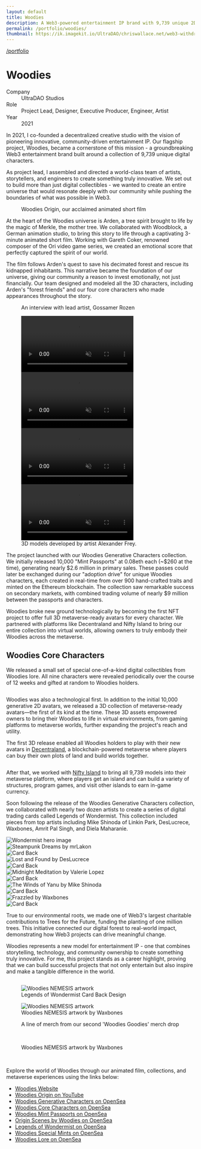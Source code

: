 ```yaml
---
layout: default
title: Woodies
description: A Web3-powered entertainment IP brand with 9,739 unique 2D and 3D avatars ready for the metaverse.
permalink: /portfolio/woodies/
thumbnail: https://ik.imagekit.io/UltraDAO/chriswallace.net/web3-withdrawal-thumbnail.png
---
```


<div style="background-image: url(https://ik.imagekit.io/UltraDAO/chriswallace.net/hero_bg.webp?tr=q-75,w-2000);" class="relative bg-cover bg-[25%_bottom] min-h-[480px] md:h-screen flex flex-col justify-between items-start fade-in-element md:pb-8 mb-12 before:content-[''] before:absolute before:inset-0 before:bg-gradient-to-b before:from-transparent before:to-black before:opacity-70 z-20 overflow-x-hidden">
  <div class="content-container w-full relative z-30">
    <a class="back text-white dark:text-white" href="/portfolio">/portfolio</a>
  </div>
  <div class="content-container w-full relative z-30">
    <h1 class="mb-3 text-white">Woodies</h1>
    <dl class="project-list">
      <div>
        <dt class="!text-white">Company</dt>
        <dd class="text-white/70">UltraDAO Studios</dd>
      </div>
      <div>
        <dt class="!text-white">Role</dt>
        <dd class="text-white/70">Project Lead, Designer, Executive Producer, Engineer, Artist</dd>
      </div>
      <div>
        <dt class="!text-white">Year</dt>
        <dd class="text-white/70">2021</dd>
      </div>
    </dl>
  </div>
</div>

<div class="content-container">
  <p class="fade-in-element">
    In 2021, I co-founded a decentralized creative studio with the vision of pioneering innovative, community-driven entertainment IP. Our flagship project, Woodies, became a cornerstone of this mission - a groundbreaking Web3 entertainment brand built around a collection of 9,739 unique digital characters.
  </p>

  <p class="fade-in-element">
    As project lead, I assembled and directed a world-class team of artists, storytellers, and engineers to create something truly innovative. We set out to build more than just digital collectibles - we wanted to create an entire universe that would resonate deeply with our community while pushing the boundaries of what was possible in Web3.
  </p>
</div>

<div class="content-container-wo fade-in-element text-center mb-12">
  <div class="flex mb-2 sm:mb-6 justify-start items-center">
    <figure>
      <video-player class="aspect-video sm:shadow-xl sm:rounded-xl w-full max-w-5xl text-primary-600" video-url="https://ik.imagekit.io/UltraDAO/chriswallace.net/Woodies%20Origin.mp4"></video-player>
      <figcaption>Woodies Origin, our acclaimed animated short film</figcaption>
    </figure>
  </div>
</div>
<div class="content-container">
  <p class="fade-in-element">
    At the heart of the Woodies universe is Arden, a tree spirit brought to life by the magic of Merkle, the mother tree. We collaborated with Woodblock, a German animation studio, to bring this story to life through a captivating 3-minute animated short film. Working with Gareth Coker, renowned composer of the Ori video game series, we created an emotional score that perfectly captured the spirit of our world.
  </p>

  <p class="fade-in-element">
    The film follows Arden's quest to save his decimated forest and rescue its kidnapped inhabitants. This narrative became the foundation of our universe, giving our community a reason to invest emotionally, not just financially. Our team designed and modeled all the 3D characters, including Arden's "forest friends" and our four core characters who made appearances throughout the story.
  </p>
</div>

<div class="content-container-wo text-center mb-12">
  <div class="max-w-5xl">
    <figure class="col-span-4 fade-in-element mb-24">
      <video-player class="aspect-video shadow-xl rounded-xl w-full text-primary-600" video-url="https://ik.imagekit.io/UltraDAO/chriswallace.net/Woodies_%20Interview%20with%20Lead%20Artist%20Gossamer%20Rozen.mp4?"></video-player>
      <figcaption>An interview with lead artist, Gossamer Rozen</figcaption>
    </figure>
    <figure class="fade-in-element">
      <div class="grid grid-cols-2 xl:grid-cols-4 gap-1.5 md:gap-4">
        <video data-type="video" muted playsinline autoplay loop loading="lazy" disablePictureInPicture controlslist="nodownload nofullscreen noremoteplayback" class="aspect-square rounded-xl">
            <source src="https://ik.imagekit.io/UltraDAO/chriswallace.net/AZ3Nppy_XzWkgZtG.mp4" type="video/mp4">
            Your browser does not support HTML5 video.
        </video>
        <video data-type="video" muted playsinline autoplay loop loading="lazy" disablePictureInPicture controlslist="nodownload nofullscreen noremoteplayback" class="aspect-square rounded-xl">
            <source src="https://ik.imagekit.io/UltraDAO/chriswallace.net/rs4b1w6RVj02G8ow.mp4" type="video/mp4">
            Your browser does not support HTML5 video.
        </video>
        <video data-type="video" muted playsinline autoplay loop loading="lazy" disablePictureInPicture controlslist="nodownload nofullscreen noremoteplayback" class="aspect-square rounded-xl">
            <source src="https://ik.imagekit.io/UltraDAO/chriswallace.net/xsm9_pqLa9PiH3qb.mp4" type="video/mp4">
            Your browser does not support HTML5 video.
        </video>
        <video data-type="video" muted playsinline autoplay loop loading="lazy" disablePictureInPicture controlslist="nodownload nofullscreen noremoteplayback" class="aspect-square rounded-xl">
            <source src="https://ik.imagekit.io/UltraDAO/chriswallace.net/ZK4uXh4C7syW32Ry.mp4" type="video/mp4">
            Your browser does not support HTML5 video.
        </video>
      </div>
      <figcaption>3D models developed by artist Alexander Frey.</figcaption>
    </figure>
  </div>
</div>

<div class="content-container mt-16 md:mt-32 mb-16 md:mb-24">
  <p class="fade-in-element">
    The project launched with our Woodies Generative Characters collection. We initially released 10,000 "Mint Passports" at 0.08eth each (~$260 at the time), generating nearly $2.6 million in primary sales. These passes could later be exchanged during our "adoption drive" for unique Woodies characters, each created in real-time from over 900 hand-crafted traits and minted on the Ethereum blockchain. The collection saw remarkable success on secondary markets, with combined trading volume of nearly $9 million between the passports and characters.
  </p>

  <p class="fade-in-element">
    Woodies broke new ground technologically by becoming the first NFT project to offer full 3D metaverse-ready avatars for every character. We partnered with platforms like Decentraland and Nifty Island to bring our entire collection into virtual worlds, allowing owners to truly embody their Woodies across the metaverse.
  </p>
</div>

<div class="content-container-wo fade-in-element text-center mb-12">
  <div class="flex flex-col lg:flex-row justify-center items-center bg-[#084C2B] gap-8 mx-[16px] md:ml-0 mb-2 sm:mb-6 p-4 lg:p-12 rounded-xl max-w-5xl">
    <div class="text-center lg:text-left flex flex-col justify-center items-center">
      <h2 class="mt-6 mb-4 w-full text-white">Woodies Core Characters</h2>
      <p class="max-w-[30rem] lg:max-w-[22rem] mx-auto lg:ml-0 mb-0 text-white/60 ~text-base/sm">We released a small set of special one-of-a-kind digital collectibles from Woodies lore. All nine characters were revealed periodically over the course of 12 weeks and gifted at random to Woodies holders.</p>
    </div>
    <div class="inline-block mx-auto">
      <img src="https://ik.imagekit.io/UltraDAO/chriswallace.net/woodies-core-characters.png" class="max-h-[450px] w-full h-auto mx-auto" alt="">
    </div>
  </div>
</div>

<div class="content-container mb-12">

  <p class="fade-in-element">
    Woodies was also a technological first. In addition to the initial 10,000 generative 2D avatars, we released a 3D collection of metaverse-ready avatars—the first of its kind at the time. These 3D assets empowered owners to bring their Woodies to life in virtual environments, from gaming platforms to metaverse worlds, further expanding the project's reach and utility.
  </p>

  <p class="fade-in-element">
    The first 3D release enabled all Woodies holders to play with their new avatars in <a href="https://decentraland.org">Decentraland</a>, a blockchain-powered metaverse where players can buy their own plots of land and build worlds together.
  </p>

  <img src="https://ik.imagekit.io/UltraDAO/chriswallace.net/WoodiesxDCL.gif" class="w-full max-w-prose fade-in-element mb-12 object-cover aspect-[5/2.6] shadow-xl rounded-xl" alt="">

  <p class="fade-in-element">
    After that, we worked with <a href="https://niftyisland.com">Nifty Island</a> to bring all 9,739 models into their metaverse platform, where players get an island and can build a variety of structures, program games, and visit other islands to earn in-game currency.
  </p>
</div>

<div class="content-container mb-12">
  <p class="fade-in-element">
    Soon following the release of the Woodies Generative Characters collection, we collaborated with nearly two dozen artists to create a series of digital trading cards called Legends of Wondermist. This collection included pieces from top artists including Mike Shinoda of Linkin Park, DesLucrece, Waxbones, Amrit Pal Singh, and Diela Maharanie.
  </p>
</div>

<div class="content-container mb-24">
  <div class="flex mb-2">
    <picture class="rounded-xl fade-in-element">
      <source
        media="(max-width: 768px)"
        srcset="https://ik.imagekit.io/UltraDAO/chriswallace.net/hero-wondermist-portrait.png"
      >
      <source
        media="(min-width: 769px)"
        srcset="https://ik.imagekit.io/UltraDAO/chriswallace.net/hero-wondermist.png"
      >
      <img 
        src="https://ik.imagekit.io/UltraDAO/chriswallace.net/hero-wondermist.png" 
        class="w-full h-auto mx-auto" 
        alt="Wondermist hero image"
      >
    </picture>
  </div>
  <div class="grid grid-cols-5 gap-2">
    <div class="card flip-card">
      <div class="card-front">
        <img src="https://ik.imagekit.io/UltraDAO/chriswallace.net/5226c8a7be87ae9d7c319eea8eb25c0d.gif?tr=q-60,w-640" class="w-[320px] fade-in-element" alt="Steampunk Dreams by mrLakon">
      </div>
      <div class="card-back">
        <img src="https://ik.imagekit.io/UltraDAO/chriswallace.net/card-back.png?tr=q-60,w-640" class="w-[320px]" alt="Card Back">
      </div>
    </div>
    <div class="card flip-card">
      <div class="card-front">
        <img src="https://ik.imagekit.io/UltraDAO/chriswallace.net/6ea029b8908fef4a5d4a00797fc0a8a6%20(1).gif?tr=q-60,w-640" class="w-[320px] fade-in-element" alt="Lost and Found by DesLucrece">
      </div>
      <div class="card-back">
        <img src="https://ik.imagekit.io/UltraDAO/chriswallace.net/card-back.png?tr=q-60,w-640" class="w-[320px]" alt="Card Back">
      </div>
    </div>
    <div class="card flip-card">
      <div class="card-front">
        <img src="https://ik.imagekit.io/UltraDAO/chriswallace.net/55d5f37e9d2f6c228592551b86529bbb.gif?tr=q-60,w-640" class="w-[320px] fade-in-element" alt="Midnight Meditation by Valerie Lopez">
      </div>
      <div class="card-back">
        <img src="https://ik.imagekit.io/UltraDAO/chriswallace.net/card-back.png" class="w-[320px]" alt="Card Back">
      </div>
    </div>
    <div class="card flip-card">
      <div class="card-front">
        <img src="https://ik.imagekit.io/UltraDAO/chriswallace.net/GM06-the-winds-of-yanu.gif?tr=q-60,w-640" class="w-[320px] fade-in-element" alt="The Winds of Yanu by Mike Shinoda">
      </div>
      <div class="card-back">
        <img src="https://ik.imagekit.io/UltraDAO/chriswallace.net/card-back.png" class="w-[320px]" alt="Card Back">
      </div>
    </div>
    <div class="card flip-card">
      <div class="card-front">
        <img src="https://ik.imagekit.io/UltraDAO/chriswallace.net/1b82487e348f95d1f27ef1707b97046c.gif?tr=q-60,w-640" class="w-[320px] fade-in-element" alt="Frazzled by Waxbones">
      </div>
      <div class="card-back">
        <img src="https://ik.imagekit.io/UltraDAO/chriswallace.net/card-back.png" class="w-[320px]" alt="Card Back">
      </div>
    </div>
  </div>
</div>
<div class="content-container mb-24">
  <p class="fade-in-element">
    True to our environmental roots, we made one of Web3's largest charitable contributions to Trees for the Future, funding the planting of one million trees. This initiative connected our digital forest to real-world impact, demonstrating how Web3 projects can drive meaningful change.
  </p>

  <p class="fade-in-element">
    Woodies represents a new model for entertainment IP - one that combines storytelling, technology, and community ownership to create something truly innovative. For me, this project stands as a career highlight, proving that we can build successful projects that not only entertain but also inspire and make a tangible difference in the world.
  </p>
</div>

<div class="md:mb-0.5 fade-in-element">
  <img src="https://ik.imagekit.io/UltraDAO/chriswallace.net/woodies.png?tr=q-70" class="aspect-square sm:aspect-video lg:aspect-auto object-cover" alt="">
</div>

<div class="md:bg-[#4E403E] md:mb-0.5 fade-in-element">
  <div class="content-container md:py-12 h-screen flex justify-center bg-flex justify-center items-center">
    <div class="zoom-container max-h-[450px]">
      <div class="zoomable">
        <figure>
          <img 
            src="https://ik.imagekit.io/UltraDAO/chriswallace.net/legends-of-wondermist-logo.png?tr=w-800,f-auto" 
            srcset="https://ik.imagekit.io/UltraDAO/chriswallace.net/legends-of-wondermist-logo.png?tr=w-400,f-auto 400w, 
                    https://ik.imagekit.io/UltraDAO/chriswallace.net/legends-of-wondermist-logo.png?tr=w-800,f-auto 800w, 
                    https://ik.imagekit.io/UltraDAO/chriswallace.net/legends-of-wondermist-logo.png?tr=w-1200,f-auto 1200w, 
                    https://ik.imagekit.io/UltraDAO/chriswallace.net/legends-of-wondermist-logo.png?tr=w-1600,f-auto 1600w, 
                    https://ik.imagekit.io/UltraDAO/chriswallace.net/legends-of-wondermist-logo.png?tr=w-2000,f-auto 2000w" 
            sizes="(max-width: 400px) 400px, 
                  (max-width: 800px) 800px, 
                  (max-width: 1200px) 1200px, 
                  (max-width: 1600px) 1600px, 
                  2000px" 
            class="ml-0 mr-auto lg:mx-auto lg:shadow-xl rounded-xl" 
            alt="Woodies NEMESIS artwork" 
            loading="lazy"
          >
          <figcaption class="text-white dark:text-white">Legends of Wondermist Card Back Design</figcaption>
        </figure>
      </div>
    </div>
  </div>
</div>

<div class="md:bg-[#242516] md:py-12 md:mb-0.5 fade-in-element">
  <div class="content-container flex justify-center items-center bg-flex justify-center items-center my-12">
    <div class="zoom-container max-h-[450px]">
      <div class="zoomable">
        <figure>
          <img 
            src="https://ik.imagekit.io/UltraDAO/chriswallace.net/nemesis-posters.png?tr=w-800,f-auto" 
            srcset="https://ik.imagekit.io/UltraDAO/chriswallace.net/nemesis-posters.png?tr=w-400,f-auto 400w, 
                    https://ik.imagekit.io/UltraDAO/chriswallace.net/nemesis-posters.png?tr=w-800,f-auto 800w, 
                    https://ik.imagekit.io/UltraDAO/chriswallace.net/nemesis-posters.png?tr=w-1200,f-auto 1200w, 
                    https://ik.imagekit.io/UltraDAO/chriswallace.net/nemesis-posters.png?tr=w-1600,f-auto 1600w, 
                    https://ik.imagekit.io/UltraDAO/chriswallace.net/nemesis-posters.png?tr=w-2000,f-auto 2000w" 
            sizes="(max-width: 400px) 400px, 
                  (max-width: 800px) 800px, 
                  (max-width: 1200px) 1200px, 
                  (max-width: 1600px) 1600px, 
                  2000px" 
            class="ml-0 mr-auto lg:mx-auto lg:shadow-xl rounded-xl" 
            alt="Woodies NEMESIS artwork" 
            loading="lazy"
          >
          <figcaption class="text-white/70 dark:text-white/70">Woodies NEMESIS artwork by Waxbones</figcaption>
        </figure>
      </div>
    </div>
  </div>
</div>

<div class="md:bg-[#D5EED1] md:py-12 md:mb-0.5 fade-in-element">
  <div class="content-container flex justify-center items-center bg-flex justify-center items-center my-12">
    <div class="zoom-container max-w-[960px]">
      <div class="zoomable">
        <figure>
          <img src="https://ik.imagekit.io/UltraDAO/chriswallace.net/woodies-goodies.webp?tr=q-60" class="ml-0 mr-auto lg:mx-auto lg:shadow-xl rounded-xl" alt="">
          <figcaption class="text-black/60 dark:text-white/70 sm:text-black/60 sm:dark:text-black/60">A line of merch from our second 'Woodies Goodies' merch drop</figcaption>
        </figure>
      </div>
    </div>
  </div>
</div>

<div class="bg-[#B0A885] mb-0.5 fade-in-element">
  <div class="content-container flex justify-center items-center bg-flex justify-center items-center">
    <div class="image-gallery">
      <img src="https://ik.imagekit.io/UltraDAO/chriswallace.net/nemesis1.png?tr=w-800,f-auto" srcset="https://ik.imagekit.io/UltraDAO/chriswallace.net/nemesis1.png?tr=w-400,f-auto 400w, https://ik.imagekit.io/UltraDAO/chriswallace.net/nemesis1.png?tr=w-800,f-auto 800w, https://ik.imagekit.io/UltraDAO/chriswallace.net/nemesis1.png?tr=w-1200,f-auto 1200w, https://ik.imagekit.io/UltraDAO/chriswallace.net/nemesis1.png?tr=w-1600,f-auto 1600w, https://ik.imagekit.io/UltraDAO/chriswallace.net/nemesis1.png?tr=w-2000,f-auto 2000w" sizes="(max-width: 400px) 400px, (max-width: 800px) 800px, (max-width: 1200px) 1200px, (max-width: 1600px) 1600px, 2000px" class="max-h-[100vh]" alt="" loading="lazy">
      <img src="https://ik.imagekit.io/UltraDAO/chriswallace.net/nemesis2.png?tr=w-800,f-auto" srcset="https://ik.imagekit.io/UltraDAO/chriswallace.net/nemesis2.png?tr=w-400,f-auto 400w, https://ik.imagekit.io/UltraDAO/chriswallace.net/nemesis2.png?tr=w-800,f-auto 800w, https://ik.imagekit.io/UltraDAO/chriswallace.net/nemesis2.png?tr=w-1200,f-auto 1200w, https://ik.imagekit.io/UltraDAO/chriswallace.net/nemesis2.png?tr=w-1600,f-auto 1600w, https://ik.imagekit.io/UltraDAO/chriswallace.net/nemesis2.png?tr=w-2000,f-auto 2000w" sizes="(max-width: 400px) 400px, (max-width: 800px) 800px, (max-width: 1200px) 1200px, (max-width: 1600px) 1600px, 2000px" class="max-h-[100vh]" alt="" loading="lazy">
      <img src="https://ik.imagekit.io/UltraDAO/chriswallace.net/nemesis3.png?tr=w-800,f-auto" srcset="https://ik.imagekit.io/UltraDAO/chriswallace.net/nemesis3.png?tr=w-400,f-auto 400w, https://ik.imagekit.io/UltraDAO/chriswallace.net/nemesis3.png?tr=w-800,f-auto 800w, https://ik.imagekit.io/UltraDAO/chriswallace.net/nemesis3.png?tr=w-1200,f-auto 1200w, https://ik.imagekit.io/UltraDAO/chriswallace.net/nemesis3.png?tr=w-1600,f-auto 1600w, https://ik.imagekit.io/UltraDAO/chriswallace.net/nemesis3.png?tr=w-2000,f-auto 2000w" sizes="(max-width: 400px) 400px, (max-width: 800px) 800px, (max-width: 1200px) 1200px, (max-width: 1600px) 1600px, 2000px" class="max-h-[100vh]" alt="" loading="lazy">
      <img src="https://ik.imagekit.io/UltraDAO/chriswallace.net/nemesis4.png?tr=w-800,f-auto" srcset="https://ik.imagekit.io/UltraDAO/chriswallace.net/nemesis4.png?tr=w-400,f-auto 400w, https://ik.imagekit.io/UltraDAO/chriswallace.net/nemesis4.png?tr=w-800,f-auto 800w, https://ik.imagekit.io/UltraDAO/chriswallace.net/nemesis4.png?tr=w-1200,f-auto 1200w, https://ik.imagekit.io/UltraDAO/chriswallace.net/nemesis4.png?tr=w-1600,f-auto 1600w, https://ik.imagekit.io/UltraDAO/chriswallace.net/nemesis4.png?tr=w-2000,f-auto 2000w" sizes="(max-width: 400px) 400px, (max-width: 800px) 800px, (max-width: 1200px) 1200px, (max-width: 1600px) 1600px, 2000px" class="max-h-[100vh]" alt="" loading="lazy">
    </div>
  </div>
</div>

<div class="bg-[#121524] pt-12 md:pb-12 md:mb-0.5 fade-in-element">
  <div class="content-container flex justify-center items-center bg-flex justify-center items-center">
    <figure>
      <img src="https://ik.imagekit.io/UltraDAO/chriswallace.net/nemesis-poster.png?tr=w-800" class="ml-0 mr-auto lg:mx-auto max-w-[400px] lg:shadow-xl rounded-xl" alt="">
      <figcaption>Woodies NEMESIS artwork by Waxbones</figcaption>
    </figure>
  </div>
</div>

<div class="bg-[#121524] mb-12 overflow-hidden fade-in-element">
  <div class="content-container flex gap-0 justify-center items-center bg-flex justify-center items-center">
    <div class="image-gallery">
      <img src="https://ik.imagekit.io/UltraDAO/chriswallace.net/nemesis-app-1.png?tr=w-800,f-auto" srcset="https://ik.imagekit.io/UltraDAO/chriswallace.net/nemesis-app-1.png?tr=w-400,f-auto 400w, https://ik.imagekit.io/UltraDAO/chriswallace.net/nemesis-app-1.png?tr=w-800,f-auto 800w, https://ik.imagekit.io/UltraDAO/chriswallace.net/nemesis-app-1.png?tr=w-1200,f-auto 1200w, https://ik.imagekit.io/UltraDAO/chriswallace.net/nemesis-app-1.png?tr=w-1600,f-auto 1600w, https://ik.imagekit.io/UltraDAO/chriswallace.net/nemesis-app-1.png?tr=w-2000,f-auto 2000w" sizes="(max-width: 400px) 400px, (max-width: 800px) 800px, (max-width: 1200px) 1200px, (max-width: 1600px) 1600px, 2000px" class="max-h-[100vh]" alt="" loading="lazy">
      <img src="https://ik.imagekit.io/UltraDAO/chriswallace.net/nemesis-app-2.png?tr=w-800,f-auto" srcset="https://ik.imagekit.io/UltraDAO/chriswallace.net/nemesis-app-2.png?tr=w-400,f-auto 400w, https://ik.imagekit.io/UltraDAO/chriswallace.net/nemesis-app-2.png?tr=w-800,f-auto 800w, https://ik.imagekit.io/UltraDAO/chriswallace.net/nemesis-app-2.png?tr=w-1200,f-auto 1200w, https://ik.imagekit.io/UltraDAO/chriswallace.net/nemesis-app-2.png?tr=w-1600,f-auto 1600w, https://ik.imagekit.io/UltraDAO/chriswallace.net/nemesis-app-2.png?tr=w-2000,f-auto 2000w" sizes="(max-width: 400px) 400px, (max-width: 800px) 800px, (max-width: 1200px) 1200px, (max-width: 1600px) 1600px, 2000px" class="max-h-[100vh]" alt="" loading="lazy">
      <img src="https://ik.imagekit.io/UltraDAO/chriswallace.net/nemesis-app-3.png?tr=w-800,f-auto" srcset="https://ik.imagekit.io/UltraDAO/chriswallace.net/nemesis-app-3.png?tr=w-400,f-auto 400w, https://ik.imagekit.io/UltraDAO/chriswallace.net/nemesis-app-3.png?tr=w-800,f-auto 800w, https://ik.imagekit.io/UltraDAO/chriswallace.net/nemesis-app-3.png?tr=w-1200,f-auto 1200w, https://ik.imagekit.io/UltraDAO/chriswallace.net/nemesis-app-3.png?tr=w-1600,f-auto 1600w, https://ik.imagekit.io/UltraDAO/chriswallace.net/nemesis-app-3.png?tr=w-2000,f-auto 2000w" sizes="(max-width: 400px) 400px, (max-width: 800px) 800px, (max-width: 1200px) 1200px, (max-width: 1600px) 1600px, 2000px" class="max-h-[100vh]" alt="" loading="lazy">
      <img src="https://ik.imagekit.io/UltraDAO/chriswallace.net/nemesis-app-4.png?tr=w-800,f-auto" srcset="https://ik.imagekit.io/UltraDAO/chriswallace.net/nemesis-app-4.png?tr=w-400,f-auto 400w, https://ik.imagekit.io/UltraDAO/chriswallace.net/nemesis-app-4.png?tr=w-800,f-auto 800w, https://ik.imagekit.io/UltraDAO/chriswallace.net/nemesis-app-4.png?tr=w-1200,f-auto 1200w, https://ik.imagekit.io/UltraDAO/chriswallace.net/nemesis-app-4.png?tr=w-1600,f-auto 1600w, https://ik.imagekit.io/UltraDAO/chriswallace.net/nemesis-app-4.png?tr=w-2000,f-auto 2000w" sizes="(max-width: 400px) 400px, (max-width: 800px) 800px, (max-width: 1200px) 1200px, (max-width: 1600px) 1600px, 2000px" class="max-h-[100vh]" alt="" loading="lazy">
    </div>
  </div>
</div>

<div class="content-container mb-12">

  <p class="fade-in-element">
    Explore the world of Woodies through our animated film, collections, and metaverse experiences using the links below:
  </p>

  <ul class="w-full fade-in-element">
    <li><a href="https://woodiesofficial.com">Woodies Website</a></li>
    <li><a href="https://www.youtube.com/watch?v=encMCWoBc3o">Woodies Origin on YouTube</a></li>
    <li><a href="https://opensea.com/collection/woodies-generative/">Woodies Generative Characters on OpenSea</a></li>
    <li><a href="https://opensea.io/collection/woodies-core-characters">Woodies Core Characters on OpenSea</a></li>
    <li><a href="https://opensea.io/collection/woodies-mint-passport">Woodies Mint Passports on OpenSea</a></li>
    <li><a href="https://opensea.io/collection/origin-scenes-by-woodies">Origin Scenes by Woodies on OpenSea</a></li>
    <li><a href="https://opensea.io/collection/legends-of-wondermist">Legends of Wondermist on OpenSea</a></li>
    <li><a href="https://opensea.io/collection/woodies-special-mints">Woodies Special Mints on OpenSea</a></li>
    <li><a href="https://opensea.io/collection/woodies-lore">Woodies Lore on OpenSea</a></li>
  </ul>
</div>
